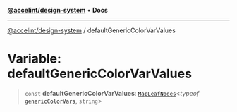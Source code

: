 [**@accelint/design-system**](../README.md) • **Docs**

***

[@accelint/design-system](../README.md) / defaultGenericColorVarValues

# Variable: defaultGenericColorVarValues

> `const` **defaultGenericColorVarValues**: [`MapLeafNodes`](../type-aliases/MapLeafNodes.md)\<*typeof* [`genericColorVars`](genericColorVars.md), `string`\>
